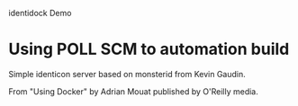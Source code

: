 identidock Demo

Using POLL SCM to automation build
=====================

Simple identicon server based on monsterid from Kevin Gaudin.

From "Using Docker" by Adrian Mouat published by O'Reilly media.
